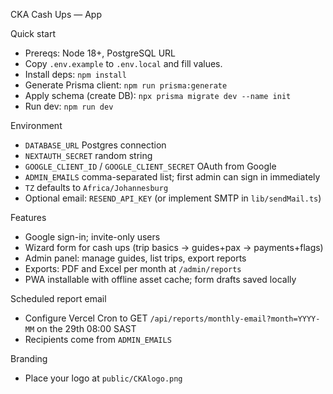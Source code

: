 CKA Cash Ups — App

Quick start
- Prereqs: Node 18+, PostgreSQL URL
- Copy `.env.example` to `.env.local` and fill values.
- Install deps: `npm install`
- Generate Prisma client: `npm run prisma:generate`
- Apply schema (create DB): `npx prisma migrate dev --name init`
- Run dev: `npm run dev`

Environment
- `DATABASE_URL` Postgres connection
- `NEXTAUTH_SECRET` random string
- `GOOGLE_CLIENT_ID` / `GOOGLE_CLIENT_SECRET` OAuth from Google
- `ADMIN_EMAILS` comma-separated list; first admin can sign in immediately
- `TZ` defaults to `Africa/Johannesburg`
- Optional email: `RESEND_API_KEY` (or implement SMTP in `lib/sendMail.ts`)

Features
- Google sign-in; invite-only users
- Wizard form for cash ups (trip basics → guides+pax → payments+flags)
- Admin panel: manage guides, list trips, export reports
- Exports: PDF and Excel per month at `/admin/reports`
- PWA installable with offline asset cache; form drafts saved locally

Scheduled report email
- Configure Vercel Cron to GET `/api/reports/monthly-email?month=YYYY-MM` on the 29th 08:00 SAST
- Recipients come from `ADMIN_EMAILS`

Branding
- Place your logo at `public/CKAlogo.png`
